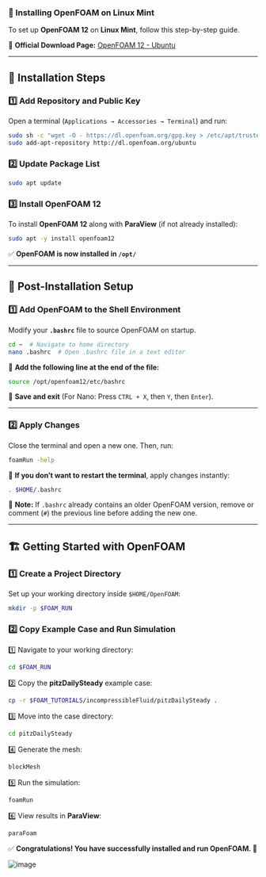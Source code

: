 ### **🚀 Installing OpenFOAM on Linux Mint**

To set up **OpenFOAM 12** on **Linux Mint**, follow this step-by-step guide.

🔗 **Official Download Page:** [OpenFOAM 12 - Ubuntu](https://openfoam.org/download/12-ubuntu/)

---

## **📌 Installation Steps**

### **1️⃣ Add Repository and Public Key**

Open a terminal (`Applications → Accessories → Terminal`) and run:

```bash
sudo sh -c "wget -O - https://dl.openfoam.org/gpg.key > /etc/apt/trusted.gpg.d/openfoam.asc"
sudo add-apt-repository http://dl.openfoam.org/ubuntu
```

### **2️⃣ Update Package List**

```bash
sudo apt update
```

### **3️⃣ Install OpenFOAM 12**

To install **OpenFOAM 12** along with **ParaView** (if not already installed):

```bash
sudo apt -y install openfoam12
```

✅ **OpenFOAM is now installed in `/opt/`**

---

## **🔧 Post-Installation Setup**

### **1️⃣ Add OpenFOAM to the Shell Environment**

Modify your **`.bashrc`** file to source OpenFOAM on startup.

```bash
cd ~  # Navigate to home directory
nano .bashrc  # Open .bashrc file in a text editor
```

📌 **Add the following line at the end of the file:**

```bash
source /opt/openfoam12/etc/bashrc
```

💾 **Save and exit** (For Nano: Press `CTRL + X`, then `Y`, then `Enter`).

---

### **2️⃣ Apply Changes**

Close the terminal and open a new one. Then, run:

```bash
foamRun -help
```

🔹 **If you don’t want to restart the terminal**, apply changes instantly:

```bash
. $HOME/.bashrc
```

📌 **Note:** If `.bashrc` already contains an older OpenFOAM version, remove or comment (`#`) the previous line before adding the new one.

---

## **🏗️ Getting Started with OpenFOAM**

### **1️⃣ Create a Project Directory**

Set up your working directory inside `$HOME/OpenFOAM`:

```bash
mkdir -p $FOAM_RUN
```

### **2️⃣ Copy Example Case and Run Simulation**

1️⃣ Navigate to your working directory:

```bash
cd $FOAM_RUN
```

2️⃣ Copy the **pitzDailySteady** example case:

```bash
cp -r $FOAM_TUTORIALS/incompressibleFluid/pitzDailySteady .
```

3️⃣ Move into the case directory:

```bash
cd pitzDailySteady
```

4️⃣ Generate the mesh:

```bash
blockMesh
```

5️⃣ Run the simulation:

```bash
foamRun
```

6️⃣ View results in **ParaView**:

```bash
paraFoam
```

✅ **Congratulations! You have successfully installed and run OpenFOAM. 🎉**

![image](https://github.com/user-attachments/assets/b4c3a4ac-b600-467c-9716-bceab7ed19a3)
